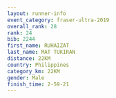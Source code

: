 ```yaml
---
layout: runner-info 
event_category: fraser-ultra-2019 
overall_rank: 28
rank: 24
bib: 2244
first_name: RUHAIZAT
last_name: MAT TUKIRAN
distance: 22KM
country: Philippines
category_km: 22KM
gender: Male
finish_time: 2-59-21
---
```

